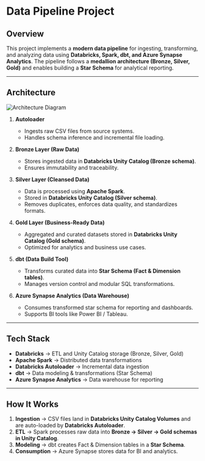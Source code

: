 
#  Data Pipeline Project

##  Overview

This project implements a **modern data pipeline** for ingesting, transforming, and analyzing data using **Databricks, Spark, dbt, and Azure Synapse Analytics**. The pipeline follows a **medallion architecture (Bronze, Silver, Gold)** and enables building a **Star Schema** for analytical reporting.

---

##  Architecture

![Architecture Diagram](./docs/architecture.png) <!-- Replace with actual image path -->

1. **Autoloader**

   * Ingests raw CSV files from source systems.
   * Handles schema inference and incremental file loading.

2. **Bronze Layer (Raw Data)**

   * Stores ingested data in **Databricks Unity Catalog (Bronze schema)**.
   * Ensures immutability and traceability.

3. **Silver Layer (Cleansed Data)**

   * Data is processed using **Apache Spark**.
   * Stored in **Databricks Unity Catalog (Silver schema)**.
   * Removes duplicates, enforces data quality, and standardizes formats.

4. **Gold Layer (Business-Ready Data)**

   * Aggregated and curated datasets stored in **Databricks Unity Catalog (Gold schema)**.
   * Optimized for analytics and business use cases.

5. **dbt (Data Build Tool)**

   * Transforms curated data into **Star Schema (Fact & Dimension tables)**.
   * Manages version control and modular SQL transformations.

6. **Azure Synapse Analytics (Data Warehouse)**

   * Consumes transformed star schema for reporting and dashboards.
   * Supports BI tools like Power BI / Tableau.

---

##  Tech Stack

* **Databricks** → ETL and Unity Catalog storage (Bronze, Silver, Gold)
* **Apache Spark** → Distributed data transformations
* **Databricks Autoloader** → Incremental data ingestion
* **dbt** → Data modeling & transformations (Star Schema)
* **Azure Synapse Analytics** → Data warehouse for reporting

---

##  How It Works

1. **Ingestion** → CSV files land in **Databricks Unity Catalog Volumes** and are auto-loaded by **Databricks Autoloader**.
2. **ETL** → Spark processes raw data into **Bronze → Silver → Gold schemas in Unity Catalog**.
3. **Modeling** → dbt creates Fact & Dimension tables in a **Star Schema**.
4. **Consumption** → Azure Synapse stores data for BI and analytics.

